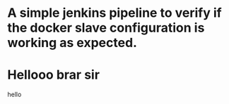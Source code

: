 # A simple jenkins pipeline to verify if the docker slave configuration is working as expected.

Hellooo brar sir
=======
<!-- Hello Everyone -->
hello

